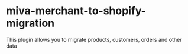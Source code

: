 # miva-merchant-to-shopify-migration
This plugin allows you to migrate products, customers, orders and other data
